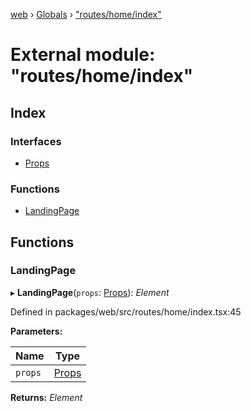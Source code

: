 [web](../README.md) › [Globals](../globals.md) › ["routes/home/index"](_routes_home_index_.md)

# External module: "routes/home/index"

## Index

### Interfaces

* [Props](../interfaces/_routes_home_index_.props.md)

### Functions

* [LandingPage](_routes_home_index_.md#landingpage)

## Functions

###  LandingPage

▸ **LandingPage**(`props`: [Props](../interfaces/_routes_experiment_dashboard_cagesessiontable_.props.md)): *Element*

Defined in packages/web/src/routes/home/index.tsx:45

**Parameters:**

Name | Type |
------ | ------ |
`props` | [Props](../interfaces/_routes_experiment_dashboard_cagesessiontable_.props.md) |

**Returns:** *Element*
